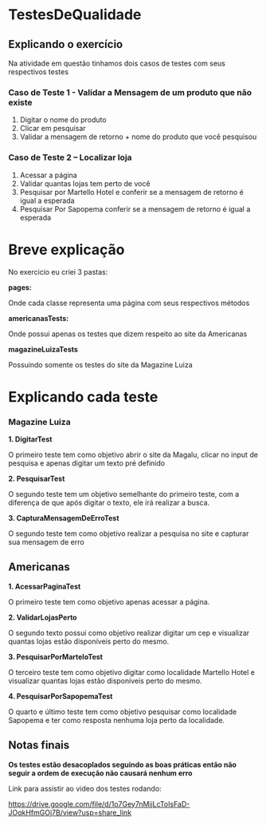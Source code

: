 # TestesDeQualidade

## Explicando o exercício

Na atividade em questão tinhamos dois casos de testes com seus respectivos testes

### Caso de Teste 1 - Validar a Mensagem de um produto que não existe

1. Digitar o nome do produto
2. Clicar em pesquisar
3. Validar a mensagem de retorno + nome do produto que você pesquisou

### Caso de Teste 2 – Localizar loja

1. Acessar a página 
2. Validar quantas lojas tem perto de você 
3. Pesquisar por Martello Hotel e conferir se a mensagem de retorno é igual a esperada 
4. Pesquisar Por Sapopema conferir se a mensagem de retorno é igual a esperada

# Breve explicação

No exercicio eu criei 3 pastas:

**pages:**

Onde cada classe representa uma página com seus respectivos métodos

**americanasTests:**

Onde possui apenas os testes que dizem respeito ao site da Americanas

 **magazineLuizaTests**

Possuindo somente os testes do site da Magazine Luiza

# Explicando cada teste

### Magazine Luiza

**1. DigitarTest**

O primeiro teste tem como objetivo abrir o site da Magalu, clicar no input de pesquisa e apenas digitar um texto pré definido

**2. PesquisarTest**

O segundo teste tem um objetivo semelhante do primeiro teste, com a diferença de que após digitar o texto, ele irá realizar a busca.

**3. CapturaMensagemDeErroTest**

O segundo teste tem como objetivo realizar a pesquisa no site e capturar sua mensagem de erro

## Americanas

**1. AcessarPaginaTest**

O primeiro teste tem como objetivo apenas acessar a página.

**2. ValidarLojasPerto**

O segundo texto possui como objetivo realizar digitar um cep e visualizar quantas lojas estão disponíveis perto do mesmo.

**3. PesquisarPorMarteloTest**

O terceiro teste tem como objetivo digitar como localidade Martello Hotel e visualizar quantas lojas estão disponíveis perto do mesmo.

**4. PesquisarPorSapopemaTest**

O quarto e último teste tem como objetivo pesquisar como localidade Sapopema e ter como resposta nenhuma loja perto da localidade.

## Notas finais

**Os testes estão desacoplados seguindo as boas práticas então não seguir a ordem de execução não causará nenhum erro**

Link para assistir ao video dos testes rodando:

<https://drive.google.com/file/d/1o7Gey7nMijLcToIsFaD-JOqkHfmGOj7B/view?usp=share_link>
